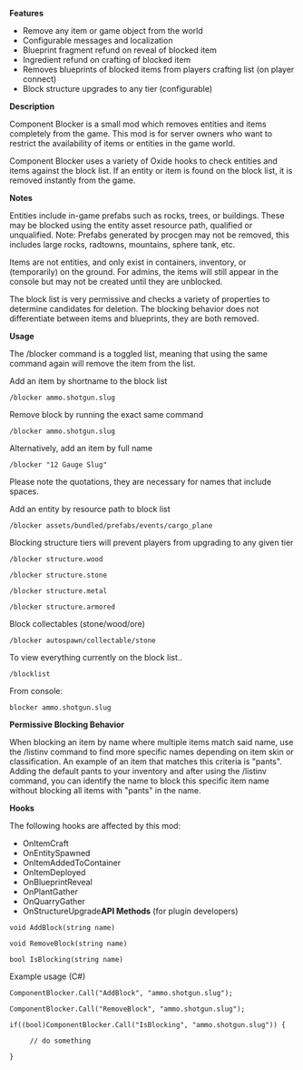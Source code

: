 **Features** 


* Remove any item or game object from the world
* Configurable messages and localization
* Blueprint fragment refund on reveal of blocked item
* Ingredient refund on crafting of blocked item
* Removes blueprints of blocked items from players crafting list (on player connect)
* Block structure upgrades to any tier (configurable)

**Description** 


Component Blocker is a small mod which removes entities and items completely from the game.  This mod is for server owners who want to restrict the availability of items or entities in the game world.


Component Blocker uses a variety of Oxide hooks to check entities and items against the block list.  If an entity or item is found on the block list, it is removed instantly from the game.

**Notes** 


Entities include in-game prefabs such as rocks, trees, or buildings.   These may be blocked using the entity asset resource path, qualified or unqualified.  Note: Prefabs generated by procgen may not be removed, this includes large rocks, radtowns, mountains, sphere tank, etc.


Items are not entities, and only exist in containers, inventory, or (temporarily) on the ground.  For admins, the items will still appear in the console but may not be created until they are unblocked.


The block list is very permissive and checks a variety of properties to determine candidates for deletion.  The blocking behavior does not differentiate between items and blueprints, they are both removed.

**Usage** 


The /blocker command is a toggled list, meaning that using the same command again will remove the item from the list.


Add an item by shortname to the block list

````
/blocker ammo.shotgun.slug
````

Remove block by running the exact same command

````
/blocker ammo.shotgun.slug
````

Alternatively, add an item by full name

````
/blocker "12 Gauge Slug"
````

Please note the quotations, they are necessary for names that include spaces.


Add an entity by resource path to block list

````
/blocker assets/bundled/prefabs/events/cargo_plane
````

Blocking structure tiers will prevent players from upgrading to any given tier

````
/blocker structure.wood

/blocker structure.stone

/blocker structure.metal

/blocker structure.armored
````

Block collectables (stone/wood/ore)

````
/blocker autospawn/collectable/stone
````

To view everything currently on the block list..

````
/blocklist
````

From console:

````
blocker ammo.shotgun.slug
````

**Permissive Blocking Behavior** 


When blocking an item by name where multiple items match said name, use the /listinv command to find more specific names depending on item skin or classification.  An example of an item that matches this criteria is "pants".  Adding the default pants to your inventory and after using the /listinv command, you can identify the name to block this specific item name without blocking all items with "pants" in the name.

**Hooks** 


The following hooks are affected by this mod:

* OnItemCraft
* OnEntitySpawned
* OnItemAddedToContainer
* OnItemDeployed
* OnBlueprintReveal
* OnPlantGather
* OnQuarryGather
* OnStructureUpgrade**API Methods**  (for plugin developers)

````
void AddBlock(string name)

void RemoveBlock(string name)

bool IsBlocking(string name)
````

Example usage (C#)

````
ComponentBlocker.Call("AddBlock", "ammo.shotgun.slug");

ComponentBlocker.Call("RemoveBlock", "ammo.shotgun.slug");

if((bool)ComponentBlocker.Call("IsBlocking", "ammo.shotgun.slug")) {

     // do something

}
````